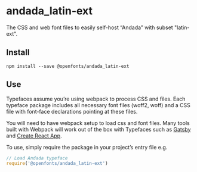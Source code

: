 
# andada_latin-ext

The CSS and web font files to easily self-host “Andada” with subset "latin-ext".

## Install

`npm install --save @openfonts/andada_latin-ext`

## Use

Typefaces assume you’re using webpack to process CSS and files. Each typeface
package includes all necessary font files (woff2, woff) and a CSS file with
font-face declarations pointing at these files.

You will need to have webpack setup to load css and font files. Many tools built
with Webpack will work out of the box with Typefaces such as [Gatsby](https://github.com/gatsbyjs/gatsby)
and [Create React App](https://github.com/facebookincubator/create-react-app).

To use, simply require the package in your project’s entry file e.g.

```javascript
// Load Andada typeface
require('@openfonts/andada_latin-ext')
```

